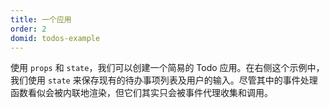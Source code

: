 ```yaml
---
title: 一个应用
order: 2
domid: todos-example
---
```


使用 `props` 和 `state`，我们可以创建一个简易的 Todo 应用。在右侧这个示例中，我们使用 `state` 来保存现有的待办事项列表及用户的输入。尽管其中的事件处理函数看似会被内联地渲染，但它们其实只会被事件代理收集和调用。
